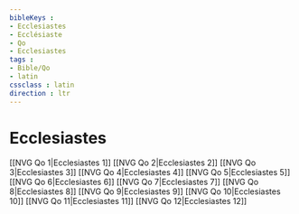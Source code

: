 ```yaml
---
bibleKeys : 
- Ecclesiastes
- Ecclésiaste
- Qo
- Ecclesiastes
tags : 
- Bible/Qo
- latin
cssclass : latin
direction : ltr
---
```


# Ecclesiastes

[[NVG Qo 1|Ecclesiastes 1]]
[[NVG Qo 2|Ecclesiastes 2]]
[[NVG Qo 3|Ecclesiastes 3]]
[[NVG Qo 4|Ecclesiastes 4]]
[[NVG Qo 5|Ecclesiastes 5]]
[[NVG Qo 6|Ecclesiastes 6]]
[[NVG Qo 7|Ecclesiastes 7]]
[[NVG Qo 8|Ecclesiastes 8]]
[[NVG Qo 9|Ecclesiastes 9]]
[[NVG Qo 10|Ecclesiastes 10]]
[[NVG Qo 11|Ecclesiastes 11]]
[[NVG Qo 12|Ecclesiastes 12]]
